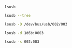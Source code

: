 ```bash
lsusb
```

```bash
lsusb --tree
```

```bash
lsusb -D /dev/bus/usb/002/003
```

```bash
lsusb -d 1d6b:0003
```

```bash
lsusb -s 002:003
```
